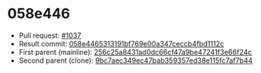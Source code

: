 # 058e446
- Pull request: [#1037](https://github.com/MarlinFirmware/Marlin/pull/1037)
- Result commit: [058e4465313191bf769e00a347ceccb4fbd1112c](https://github.com/MarlinFirmware/Marlin/commit/058e4465313191bf769e00a347ceccb4fbd1112c)
- First parent (mainline): [256c25a8431ad0dc66cf47a9be47241f3e66f24c](https://github.com/MarlinFirmware/Marlin/commit/256c25a8431ad0dc66cf47a9be47241f3e66f24c)
- Second parent (clone): [9bc7aec349ec47bab359357ed38e115fc7af7b44](https://github.com/MarlinFirmware/Marlin/commit/9bc7aec349ec47bab359357ed38e115fc7af7b44)
